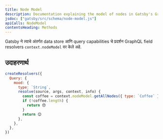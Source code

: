 ```yaml
---
title: Node Model
description: Documentation explaining the model of nodes in Gatsby's GraphQL data layer
jsdoc: ["gatsby/src/schema/node-model.js"]
apiCalls: NodeModel
contentsHeading: Methods
---
```


Gatsby ने त्याचे अंतर्गत data store आणि query capabilities चे प्रदर्शन GraphQL field resolvers `context.nodeModel` वर केले अहे. 


## उदाहरणार्थ 

```javascript:title=gatsby-node.js
createResolvers({
  Query: {
    mood: {
      type: `String`,
      resolve(source, args, context, info) {
        const coffee = context.nodeModel.getAllNodes({ type: `Coffee` })
        if (!coffee.length) {
          return 😞
        }
        return 😊
      },
    },
  },
})
```
